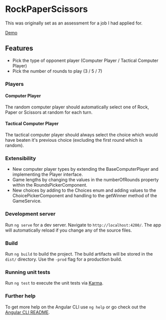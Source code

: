 # RockPaperScissors

This was originally set as an assessment for a job I had applied for.

[Demo](https://hm-rock-paper-scissors.herokuapp.com)

## Features

* Pick the type of opponent player (Computer Player / Tactical Computer Player)
* Pick the number of rounds to play (3 / 5 / 7)

### Players

#### Computer Player

The random computer player should automatically select one of Rock, Paper or Scissors at random for each turn.

#### Tactical Computer Player

The tactical computer player should always select the choice which would have beaten it's previous choice (excluding the first round which is random).

### Extensibility

* New computer player types by extending the BaseComputerPlayer and implementing the Player interface.
* Game lengths by changing the values in the numberOfRounds property within the RoundsPickerComponent.
* New choices by adding to the Choices enum and adding values to the ChoicePickerComponent and handling to the getWinner method of the GameService.

### Development server

Run `ng serve` for a dev server. Navigate to `http://localhost:4200/`. The app will automatically reload if you change any of the source files.

### Build

Run `ng build` to build the project. The build artifacts will be stored in the `dist/` directory. Use the `-prod` flag for a production build.

### Running unit tests

Run `ng test` to execute the unit tests via [Karma](https://karma-runner.github.io).

### Further help

To get more help on the Angular CLI use `ng help` or go check out the [Angular CLI README](https://github.com/angular/angular-cli/blob/master/README.md).
